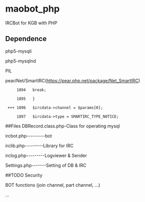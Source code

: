 # maobot_php
IRCBot for KGB with PHP
## Dependence
php5-mysqli

php5-mysqlnd

PIL

pear/Net/SmartIRC(https://pear.php.net/package/Net_SmartIRC) 

         1894   break;
     
         1895   }
     
     +++ 1896   $ircdata->channel = $params[0];
      
         1897   $ircdata->type = SMARTIRC_TYPE_NOTICE;
     
     

##Files
DBRecord.class.php-Class for operating mysql

ircbot.php---------bot

irclib.php---------Library for IRC

irclog.php---------Logviewer & Sender

Settings.php-------Setting of DB & IRC


##TODO
Security

BOT functions (join channel, part channel, ...)

...
